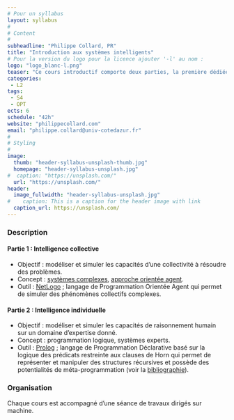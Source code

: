 ```yaml
---
# Pour un syllabus
layout: syllabus
#
# Content
#
subheadline: "Philippe Collard, PR"
title: "Introduction aux systèmes intelligents"
# Pour la version du logo pour la licence ajouter '-l' au nom :
logo: "logo_blanc-l.png"
teaser: "Ce cours introductif comporte deux parties, la première dédiée à l’intelligence collective et la seconde à l’intelligence individuelle."
categories: 
 - L2
tags:
 - S4
 - OPT
ects: 6
schedule: "42h"
website: "philippecollard.com"
email: "philippe.collard@univ-cotedazur.fr"
#
# Styling
#
image:
  thumb: "header-syllabus-unsplash-thumb.jpg"
  homepage: "header-syllabus-unsplash.jpg"
#  caption: "https://unsplash.com/"
  url: "https://unsplash.com/"
header:
  image_fullwidth: "header-syllabus-unsplash.jpg"
#    caption: This is a caption for the header image with link
  caption_url: https://unsplash.com/  
---
```


### Description


#### Partie 1 : Intelligence collective
 - Objectif : modéliser et simuler les capacités d’une collectivité à résoudre des problèmes.
 - Concept : [systèmes complexes](https://fr.wikipedia.org/wiki/Système_complexe#Bibliographie), [approche orientée agent](https://en.wikipedia.org/wiki/Agent-based_model).
 - Outil : [NetLogo](https://ccl.northwestern.edu/netlogo/) ; langage de Programmation Orientée Agent qui permet de simuler des phénomènes collectifs complexes.

#### Partie 2 :  Intelligence individuelle
- Objectif : modéliser et simuler les capacités de raisonnement humain sur un domaine d’expertise donné.
- Concept : programmation logique, systèmes experts.
- Outil : [Prolog](https://www.swi-prolog.org) ; langage de Programmation Déclarative basé sur la logique des prédicats restreinte aux clauses de Horn qui permet de représenter et manipuler des structures récursives et possède des potentialités de méta-programmation (voir la [bibliographie](https://fr.wikipedia.org/wiki/Prolog#Bibliographie)).


### Organisation
Chaque cours est accompagné d’une séance de travaux dirigés sur machine.


